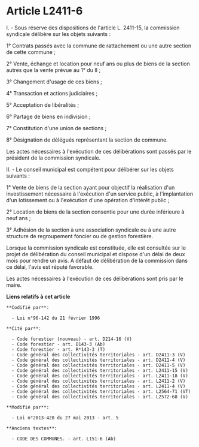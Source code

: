 # Article L2411-6

I. - Sous réserve des dispositions de l'article L. 2411-15, la commission syndicale délibère sur les objets suivants : 

1° Contrats passés avec la commune de rattachement ou une autre section de cette commune ; 

2° Vente, échange et location pour neuf ans ou plus de biens de la section autres que la vente prévue au 1° du II  ; 

3° Changement d'usage de ces biens ; 

4° Transaction et actions judiciaires ; 

5° Acceptation de libéralités ; 

6° Partage de biens en indivision ; 

7° Constitution d'une union de sections ; 

8° Désignation de délégués représentant la section de commune. 

Les actes nécessaires à l'exécution de ces délibérations sont passés par le président de la commission syndicale. 

II. - Le conseil municipal est compétent pour délibérer sur les objets suivants :

1° Vente de biens de la section ayant pour objectif la réalisation d'un investissement nécessaire à l'exécution d'un service
public, à l'implantation d'un lotissement ou à l'exécution d'une opération d'intérêt public ;

2° Location de biens de la section consentie pour une durée inférieure à neuf ans ;

3° Adhésion de la section à une association syndicale ou à une autre structure de regroupement foncier ou de gestion
forestière.

Lorsque la commission syndicale est constituée, elle est consultée sur le projet de délibération du conseil municipal et
dispose d'un délai de deux mois pour rendre un avis. A défaut de délibération de la commission dans ce délai, l'avis est
réputé favorable.

Les actes nécessaires à l'exécution de ces délibérations sont pris par le maire.

**Liens relatifs à cet article**

	**Codifié par**:

	  - Loi n°96-142 du 21 février 1996

	**Cité par**:

	  - Code forestier (nouveau) - art. D214-16 (V)
	  - Code forestier - art. D143-3 (Ab)
	  - Code forestier - art. R*143-3 (T)
	  - Code général des collectivités territoriales - art. D2411-3 (V)
	  - Code général des collectivités territoriales - art. D2411-4 (V)
	  - Code général des collectivités territoriales - art. D2411-5 (V)
	  - Code général des collectivités territoriales - art. L2411-15 (V)
	  - Code général des collectivités territoriales - art. L2411-18 (V)
	  - Code général des collectivités territoriales - art. L2411-2 (V)
	  - Code général des collectivités territoriales - art. L2411-4 (V)
	  - Code général des collectivités territoriales - art. L2564-71 (VT)
	  - Code général des collectivités territoriales - art. L2572-68 (V)

	**Modifié par**:

	  - Loi n°2013-428 du 27 mai 2013 - art. 5

	**Anciens textes**:

	  - CODE DES COMMUNES. - art. L151-6 (Ab)

